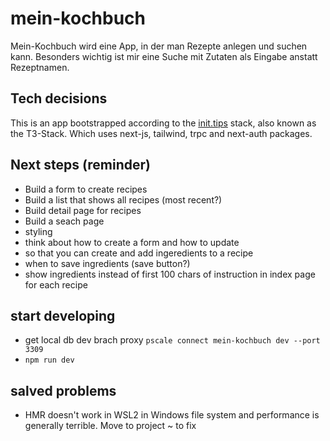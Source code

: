 # mein-kochbuch

Mein-Kochbuch wird eine App, in der man Rezepte anlegen und suchen kann. Besonders wichtig ist mir eine Suche mit Zutaten als Eingabe anstatt Rezeptnamen.

## Tech decisions

This is an app bootstrapped according to the [init.tips](https://init.tips) stack, also known as the T3-Stack.
Which uses next-js, tailwind, trpc and next-auth packages.

## Next steps (reminder)

- Build a form to create recipes
- Build a list that shows all recipes (most recent?)
- Build detail page for recipes
- Build a seach page
- styling
- think about how to create a form and how to update
- so that you can create and add ingeredients to a recipe
- when to save ingredients (save button?)
- show ingredients instead of first 100 chars of instruction in index page
  for each recipe

## start developing

- get local db dev brach proxy `pscale connect mein-kochbuch dev --port 3309`
- `npm run dev`

## salved problems

- HMR doesn't work in WSL2 in Windows file system and performance is generally terrible. Move to project ~ to fix
